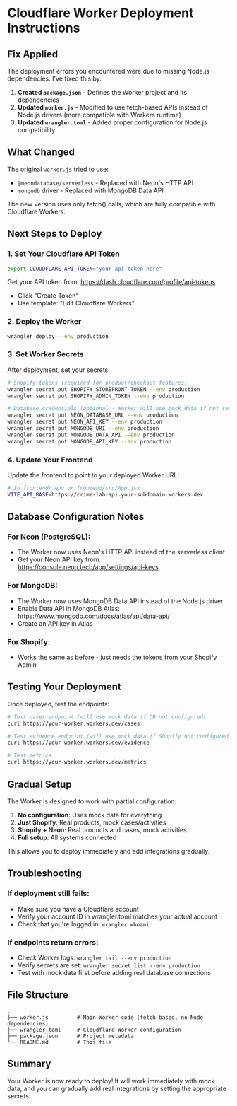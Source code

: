 # Cloudflare Worker Deployment Instructions

## Fix Applied

The deployment errors you encountered were due to missing Node.js dependencies. I've fixed this by:

1. **Created `package.json`** - Defines the Worker project and its dependencies
2. **Updated `worker.js`** - Modified to use fetch-based APIs instead of Node.js drivers (more compatible with Workers runtime)
3. **Updated `wrangler.toml`** - Added proper configuration for Node.js compatibility

## What Changed

The original `worker.js` tried to use:
- `@neondatabase/serverless` - Replaced with Neon's HTTP API
- `mongodb` driver - Replaced with MongoDB Data API

The new version uses only fetch() calls, which are fully compatible with Cloudflare Workers.

## Next Steps to Deploy

### 1. Set Your Cloudflare API Token

```bash
export CLOUDFLARE_API_TOKEN="your-api-token-here"
```

Get your API token from: https://dash.cloudflare.com/profile/api-tokens
- Click "Create Token"
- Use template: "Edit Cloudflare Workers"

### 2. Deploy the Worker

```bash
wrangler deploy --env production
```

### 3. Set Worker Secrets

After deployment, set your secrets:

```bash
# Shopify tokens (required for product/checkout features)
wrangler secret put SHOPIFY_STOREFRONT_TOKEN --env production
wrangler secret put SHOPIFY_ADMIN_TOKEN --env production

# Database credentials (optional - Worker will use mock data if not set)
wrangler secret put NEON_DATABASE_URL --env production
wrangler secret put NEON_API_KEY --env production
wrangler secret put MONGODB_URI --env production
wrangler secret put MONGODB_DATA_API --env production
wrangler secret put MONGODB_API_KEY --env production
```

### 4. Update Your Frontend

Update the frontend to point to your deployed Worker URL:

```bash
# In frontend/.env or frontend/src/App.jsx
VITE_API_BASE=https://crime-lab-api.your-subdomain.workers.dev
```

## Database Configuration Notes

### For Neon (PostgreSQL):
- The Worker now uses Neon's HTTP API instead of the serverless client
- Get your Neon API key from: https://console.neon.tech/app/settings/api-keys

### For MongoDB:
- The Worker now uses MongoDB Data API instead of the Node.js driver
- Enable Data API in MongoDB Atlas: https://www.mongodb.com/docs/atlas/api/data-api/
- Create an API key in Atlas

### For Shopify:
- Works the same as before - just needs the tokens from your Shopify Admin

## Testing Your Deployment

Once deployed, test the endpoints:

```bash
# Test cases endpoint (will use mock data if DB not configured)
curl https://your-worker.workers.dev/cases

# Test evidence endpoint (will use mock data if Shopify not configured)  
curl https://your-worker.workers.dev/evidence

# Test metrics
curl https://your-worker.workers.dev/metrics
```

## Gradual Setup

The Worker is designed to work with partial configuration:

1. **No configuration**: Uses mock data for everything
2. **Just Shopify**: Real products, mock cases/activities
3. **Shopify + Neon**: Real products and cases, mock activities
4. **Full setup**: All systems connected

This allows you to deploy immediately and add integrations gradually.

## Troubleshooting

### If deployment still fails:
- Make sure you have a Cloudflare account
- Verify your account ID in wrangler.toml matches your actual account
- Check that you're logged in: `wrangler whoami`

### If endpoints return errors:
- Check Worker logs: `wrangler tail --env production`
- Verify secrets are set: `wrangler secret list --env production`
- Test with mock data first before adding real database connections

## File Structure

```
.
├── worker.js         # Main Worker code (fetch-based, no Node dependencies)
├── wrangler.toml     # Cloudflare Worker configuration
├── package.json      # Project metadata
└── README.md         # This file
```

## Summary

Your Worker is now ready to deploy! It will work immediately with mock data, and you can gradually add real integrations by setting the appropriate secrets.

